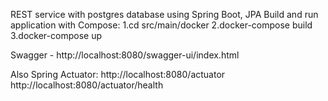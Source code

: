 REST service with postgres database using Spring Boot, JPA
Build and run application with Compose:
1.cd src/main/docker
2.docker-compose build
3.docker-compose up

Swagger - http://localhost:8080/swagger-ui/index.html

Also Spring Actuator:
http://localhost:8080/actuator
http://localhost:8080/actuator/health